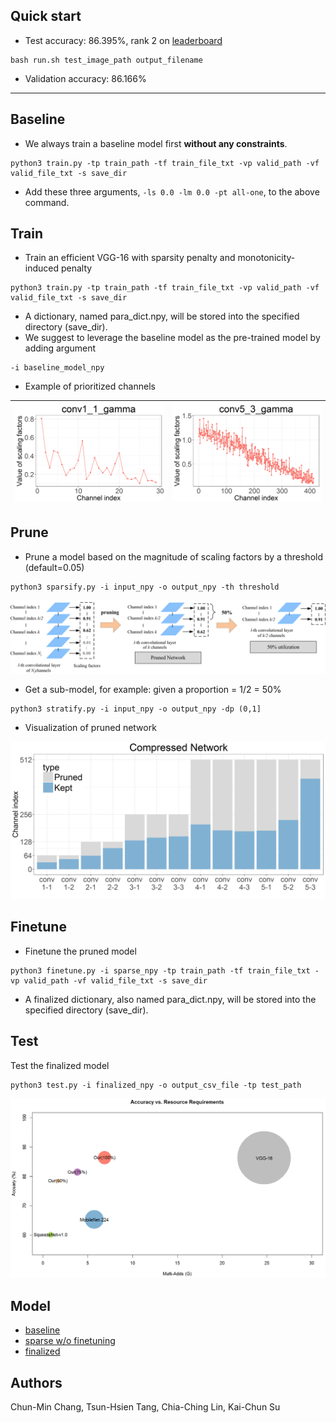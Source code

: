 ## Quick start
- Test accuracy: 86.395%, rank 2 on [leaderboard](https://www.kaggle.com/c/2018-spring-dlcv-final-project-2/leaderboard)
```
bash run.sh test_image_path output_filename
```
- Validation accuracy: 86.166%

--------

## Baseline
- We always train a baseline model first __without any constraints__.
```
python3 train.py -tp train_path -tf train_file_txt -vp valid_path -vf valid_file_txt -s save_dir 
```
- Add these three arguments, ```-ls 0.0 -lm 0.0 -pt all-one```, to the above command.

## Train
- Train an efficient VGG-16 with sparsity penalty and monotonicity-induced penalty
```
python3 train.py -tp train_path -tf train_file_txt -vp valid_path -vf valid_file_txt -s save_dir
```
- A dictionary, named para_dict.npy, will be stored into the specified directory (save_dir).
- We suggest to leverage the baseline model as the pre-trained model by adding argument
```
-i baseline_model_npy
```
- Example of prioritized channels

![](plot/conv1_1_gamma.png "1")| ![](plot/conv5_3_gamma.png "2")
:-----------------------------:|:------------------------------:



## Prune
- Prune a model based on the magnitude of scaling factors by a threshold (default=0.05)
```
python3 sparsify.py -i input_npy -o output_npy -th threshold
```

![sub-network](plot/pruning.png)

- Get a sub-model, for example: given a proportion = 1/2 = 50%
```
python3 stratify.py -i input_npy -o output_npy -dp (0,1]
```

- Visualization of pruned network

![pruned_net](plot/CP_pruned_net.png)

## Finetune
- Finetune the pruned model
```
python3 finetune.py -i sparse_npy -tp train_path -tf train_file_txt -vp valid_path -vf valid_file_txt -s save_dir
```
- A finalized dictionary, also named para_dict.npy, will be stored into the specified directory (save_dir). 

## Test
Test the finalized model
```
python3 test.py -i finalized_npy -o output_csv_file -tp test_path
```

![](plot/perf_summary.png)

## Model
* [baseline](https://www.dropbox.com/s/c1u540426hxb0bc/save_baseline.zip?dl=0)
* [sparse w/o finetuning](https://www.dropbox.com/s/3v8f2cuv3wf9f2u/save_full.zip?dl=0)
* [finalized](https://www.dropbox.com/s/9dkpvttpymbxlr4/save_finetune.zip?dl=0)

## Authors
Chun-Min Chang, Tsun-Hsien Tang, Chia-Ching Lin, Kai-Chun Su

